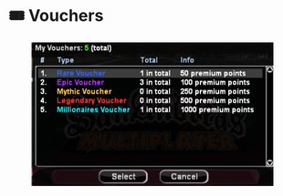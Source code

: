 # 🎟 Vouchers

<figure><img src=".gitbook/assets/image (2).png" alt=""><figcaption></figcaption></figure>
